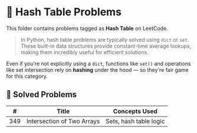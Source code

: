 # 🧠 Hash Table Problems

This folder contains problems tagged as **Hash Table** on LeetCode.

> In Python, hash table problems are typically solved using `dict` or `set`. These built-in data structures provide constant-time average lookups, making them incredibly useful for efficient solutions.

Even if you're not explicitly using a `dict`, functions like `set()` and operations like set intersection rely on **hashing** under the hood — so they're fair game for this category.

## 🧪 Solved Problems
| #   | Title                      | Concepts Used          |
|-----|----------------------------|------------------------|
| 349 | Intersection of Two Arrays | Sets, hash table logic |
